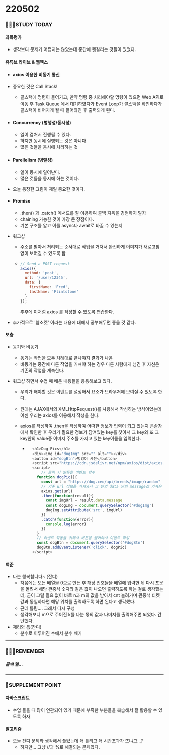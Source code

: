 # 220502

### 👨🏼‍🏫STUDY TODAY

#### 과목평가

- 생각보다 문제가 어렵지는 않았는데 중간에 헷갈리는 것들이 있었다.



#### 유튜브 라이브 & 웹엑스

- #### axios 이용한 비동기 통신

- 중요한 것은 Call Stack!

  - 콜스택에 명령이 들어가고, 만약 명령 중 처리해야할 명령이 있으면 Web API로 이동 후 Task Queue 에서 대기하였다가 Event Loop가 콜스택을 확인하다가 콜스택이 비어지게 될 때 들어와진 후 출력되게 된다.

- #### Concurrency (병행성/동시성)

  - 일이 겹쳐서 진행될 수 있다.
  - 하지만 동시에 실행되는 것은 아니다
  - 많은 것들을 동시에 처리하는 것

- #### Parellelism (병렬성)

  - 일이 동시에 일어난다.
  - 많은 것들을 동시에 하는 것이다.

- 오늘 등장한 그림이 제일 중요한 것이다.

- #### Promise

  - .then() 과 .catch() 메서드를 잘 이용하여 콜백 지옥을 경험하지 말자
  - chaining 가능한 것이 가장 큰 장점이다.
  - 기본 구조를 알고 이를 async나 await로 바꿀 수 있는지

- 워크샵

  - 주소를 받아서 처리되는 순서대로 작업을 거쳐서 완전하게 이미지가 새로고침 없이 보여질 수 있도록 함

  - ```javascript
    // Send a POST request
    axios({
      method: 'post',
      url: '/user/12345',
      data: {
        firstName: 'Fred',
        lastName: 'Flintstone'
      }
    });
    ```

    추후에 이처럼 axios 를 작성할 수 있도록 연습한다.

- 추가적으로 '웹소켓' 이라는 내용에 대해서 공부해두면 좋을 것 같다.



#### 보충

- 동기와 비동기

  - 동기는 작업을 모두 차례대로 끝나야지 결과가 나옴
  - 비동기는 중간에 다른 작업을 거쳐야 하는 경우 다른 사람에게 넘긴 후 자신은 기존의 작업을 계속한다.

- 워크샵 하면서 수업 때 배운 내용들을 응용해보고 있다.

  - 우리가 해야할 것은 이벤트를 설정해서 요소가 브라우저에 보여질 수 있도록 한다.

  - 원래는 AJAX에서의 XMLHttpRequest()를 사용해서 작성하는 방식이었는데 이젠 우리는 axios를 이용해서 작성을 한다.

  - axios를 작성하여 .then을 작성하여 어떠한 정보가 입력이 되고 있는지 콘솔창에서 확인한 후 우리가 필요한 정보가 담겨있는 key를 찾아서 그 key와 또 그 key안의 value중 이미지 주소를 가지고 있는 key이름을 입력한다.

    - ```javascript
        <h1>Dog Pics</h1>
        <div><img id="dogImg" src="" alt=""></div>
        <button id="dogBtn">멍멍이 사진</button>
        <script src="https://cdn.jsdelivr.net/npm/axios/dist/axios.min.js"></script>
        <script>
            // 클릭 시 발동할 이벤트 함수
          function dogPic(){
            const url = "https://dog.ceo/api/breeds/image/random"
            // 기존 url 정보를 가져와서 그 안의 data 안의 message값 가져온 후 이미지 속성으로 집어넣기
            axios.get(url)
            .then(function(result){
              const imgUrl = result.data.message
              const dogImg = document.querySelector('#dogImg')
              dogImg.setAttribute('src', imgUrl)
            })
            .catch(function(error){
              console.log(error)
            })
          }
          // 이벤트 작동을 위해서 버튼을 끌어와서 이벤트 작성
          const dogBtn = document.querySelector('#dogBtn')
          dogBtn.addEventListener('click', dogPic)
        </script>
      ```



#### 백준

- 나는 행복합니다~ (잔디)
  - 처음에는 모든 배열을 0으로 만든 후 해당 번호들을 배열에 입력한 뒤 다시 포문을 돌려서 해당 관중석 숫자와 같은 값이 나오면 출력하도록 하는 걸로 생각했는데, 굳이 그럴 필요 없이 바로 n과 m의 값을 받아서 cnt 늘려가며 관중석 티켓 값과 동일하다면 해당 위치를 출력하도록 하면 된다고 생각했다.
  - 근데 틀림.... 그래서 다시 구성
  - 생각해보니 m으로 주어진 k를 나눈 몫의 값과 나머지를 출력해주면 되었다. 간단했다.
- 제리와 톰(잔디)
  - 분수로 이루어진 수에서 분수 빼기

---

### 💆🏼‍♂️REMEMBER

##### 콜백 헬... 

---

### 💫SUPPLEMENT POINT

#### 자바스크립트

- 수업 들을 때 많이 연관되어 있기 때문에 부족한 부분들을 복습해서 잘 활용할 수 있도록 하자



#### 알고리즘

- 오늘 잔디 문제라 생각해서 풀었는데 왜 틀리고 왜 시간초과가 뜨냐고...?
  - 하지만... 그냥 //과 %로 해결되는 문제였다.

